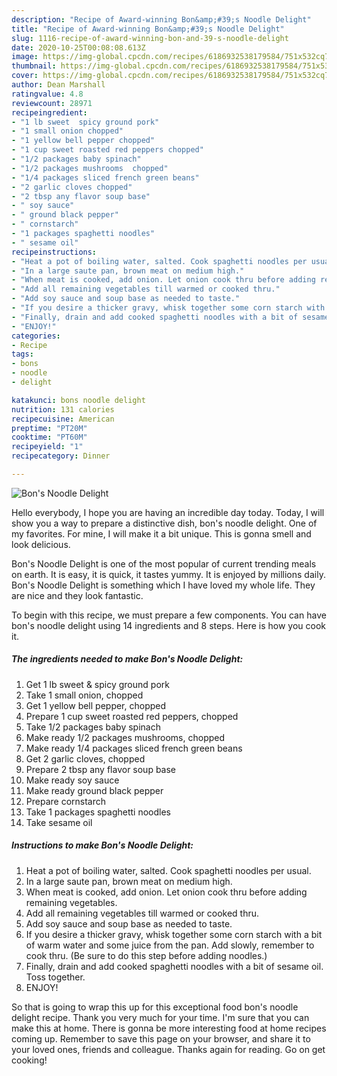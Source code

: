 ```yaml
---
description: "Recipe of Award-winning Bon&amp;#39;s Noodle Delight"
title: "Recipe of Award-winning Bon&amp;#39;s Noodle Delight"
slug: 1116-recipe-of-award-winning-bon-and-39-s-noodle-delight
date: 2020-10-25T00:08:08.613Z
image: https://img-global.cpcdn.com/recipes/6186932538179584/751x532cq70/bons-noodle-delight-recipe-main-photo.jpg
thumbnail: https://img-global.cpcdn.com/recipes/6186932538179584/751x532cq70/bons-noodle-delight-recipe-main-photo.jpg
cover: https://img-global.cpcdn.com/recipes/6186932538179584/751x532cq70/bons-noodle-delight-recipe-main-photo.jpg
author: Dean Marshall
ratingvalue: 4.8
reviewcount: 28971
recipeingredient:
- "1 lb sweet  spicy ground pork"
- "1 small onion chopped"
- "1 yellow bell pepper chopped"
- "1 cup sweet roasted red peppers chopped"
- "1/2 packages baby spinach"
- "1/2 packages mushrooms  chopped"
- "1/4 packages sliced french green beans"
- "2 garlic cloves chopped"
- "2 tbsp any flavor soup base"
- " soy sauce"
- " ground black pepper"
- " cornstarch"
- "1 packages spaghetti noodles"
- " sesame oil"
recipeinstructions:
- "Heat a pot of boiling water, salted. Cook spaghetti noodles per usual."
- "In a large saute pan, brown meat on medium high."
- "When meat is cooked, add onion. Let onion cook thru before adding remaining vegetables."
- "Add all remaining vegetables till warmed or cooked thru."
- "Add soy sauce and soup base as needed to taste."
- "If you desire a thicker gravy, whisk together some corn starch with a bit of warm water and some juice from the pan. Add slowly, remember to cook thru. (Be sure to do this step before adding noodles.)"
- "Finally, drain and add cooked spaghetti noodles with a bit of sesame oil. Toss together."
- "ENJOY!"
categories:
- Recipe
tags:
- bons
- noodle
- delight

katakunci: bons noodle delight 
nutrition: 131 calories
recipecuisine: American
preptime: "PT20M"
cooktime: "PT60M"
recipeyield: "1"
recipecategory: Dinner

---
```



![Bon&#39;s Noodle Delight](https://img-global.cpcdn.com/recipes/6186932538179584/751x532cq70/bons-noodle-delight-recipe-main-photo.jpg)

Hello everybody, I hope you are having an incredible day today. Today, I will show you a way to prepare a distinctive dish, bon&#39;s noodle delight. One of my favorites. For mine, I will make it a bit unique. This is gonna smell and look delicious.



Bon&#39;s Noodle Delight is one of the most popular of current trending meals on earth. It is easy, it is quick, it tastes yummy. It is enjoyed by millions daily. Bon&#39;s Noodle Delight is something which I have loved my whole life. They are nice and they look fantastic.


To begin with this recipe, we must prepare a few components. You can have bon&#39;s noodle delight using 14 ingredients and 8 steps. Here is how you cook it.

<!--inarticleads1-->

##### The ingredients needed to make Bon&#39;s Noodle Delight:

1. Get 1 lb sweet &amp; spicy ground pork
1. Take 1 small onion, chopped
1. Get 1 yellow bell pepper, chopped
1. Prepare 1 cup sweet roasted red peppers, chopped
1. Take 1/2 packages baby spinach
1. Make ready 1/2 packages mushrooms,  chopped
1. Make ready 1/4 packages sliced french green beans
1. Get 2 garlic cloves, chopped
1. Prepare 2 tbsp any flavor soup base
1. Make ready  soy sauce
1. Make ready  ground black pepper
1. Prepare  cornstarch
1. Take 1 packages spaghetti noodles
1. Take  sesame oil




<!--inarticleads2-->

##### Instructions to make Bon&#39;s Noodle Delight:

1. Heat a pot of boiling water, salted. Cook spaghetti noodles per usual.
1. In a large saute pan, brown meat on medium high.
1. When meat is cooked, add onion. Let onion cook thru before adding remaining vegetables.
1. Add all remaining vegetables till warmed or cooked thru.
1. Add soy sauce and soup base as needed to taste.
1. If you desire a thicker gravy, whisk together some corn starch with a bit of warm water and some juice from the pan. Add slowly, remember to cook thru. (Be sure to do this step before adding noodles.)
1. Finally, drain and add cooked spaghetti noodles with a bit of sesame oil. Toss together.
1. ENJOY!




So that is going to wrap this up for this exceptional food bon&#39;s noodle delight recipe. Thank you very much for your time. I'm sure that you can make this at home. There is gonna be more interesting food at home recipes coming up. Remember to save this page on your browser, and share it to your loved ones, friends and colleague. Thanks again for reading. Go on get cooking!
